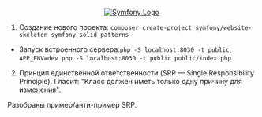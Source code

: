 <p align="center"><a href="https://symfony.com" target="_blank">
    <img src="https://symfony.com/logos/symfony_dynamic_01.svg" alt="Symfony Logo"></a>
</p>

1. Создание нового проекта:
`composer create-project symfony/website-skeleton symfony_solid_patterns`

- Запуск встроенного сервера:`php -S localhost:8030 -t public`,
`APP_ENV=dev php -S localhost:8030 -t public public/index.php`

2. Принцип единственной ответственности (SRP — Single Responsibility Principle).
 Гласит: "Класс должен иметь только одну причину для изменения".

 Разобраны пример/анти-пример SRP.
 